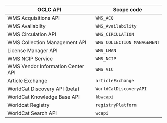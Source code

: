 | OCLC API                          | Scope code                  |
|-----------------------------------|-----------------------------|
| WMS Acquisitions API              | `WMS_ACQ`                   |
| WMS Availabilty                   | `WMS_Availability`          |
| WMS Circulation API               | `WMS_CIRCULATION`           |
| WMS Collection Management API     | `WMS_COLLECTION_MANAGEMENT` |
| License Manager API               | `WMS_LMAN`                  |
| WMS NCIP Service                  | `WMS_NCIP`                  |
| WMS Vendor Information Center API | `WMS_VIC`                   |
| Article Exchange                  | `articleExchange`           |
| WorldCat Discovery API (beta)     | `WorldCatDiscoveryAPI`      |
| WorldCat Knowledge Base API       | `kbwcapi`                   |
| Worldcat Registry                 | `registryPlatform`          |
| WorldCat Search API               | `wcapi`                     |